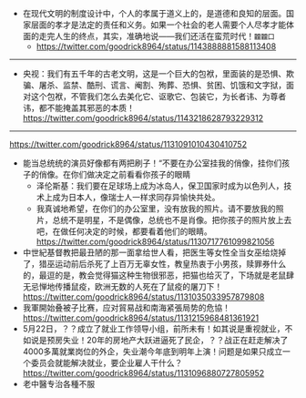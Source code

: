 - 在现代文明的制度设计中，个人的孝属于道义上的，是道德和良知的层面。国家层面的孝才是法定的责任和义务。如果一个社会的老人需要个人尽孝才能体面的走完人生的终点，其实，准确地说——我们还活在蛮荒时代！`龖龖囗`
  - https://twitter.com/goodrick8964/status/1143888881588113408
---
- 央视：我们有五千年的古老文明，这是一个巨大的包袱，里面装的是恐惧、欺骗、屠杀、监禁、酷刑、谎言、阉割、殉葬、恐惧、贫困、饥饿和文字狱，面对这个包袱，不管我们怎么去美化它、讴歌它、包装它，为长者讳、为尊者讳，都不能掩盖其邪恶的本质！
https://twitter.com/goodrick8964/status/1143218628793229312
---
https://twitter.com/goodrick8964/status/1131091010430410752
- 能当总统统的演员好像都有两把刷子！“不要在办公室挂我的俏像，挂你们孩子的俏像。在你们做决定之前看看你孩子的眼睛
  - 泽伦斯基：我们要在足球场上成为冰岛人，保卫国家时成为以色列人，技术上成为日本人，像瑞士人一样求同存异愉快共处。
  - 我真诚地希望，在你们的办公室里，没有放我的照片。请不要放我的照片，总统不是明星，不是偶像，总统也不是肖像。把你孩子的照片放上去吧，在做任何决定的时候，都要看着他们的眼睛。
https://twitter.com/goodrick8964/status/1130717761099821056
- 中世紀基督教把最丑陋的那一面拿给世人看，把医生等女性全当女巫给烧掉了，猎巫运动前后杀死了上百万无辜女性，教皇热衷于小男孩，赎罪券什么的，最逗的是，教会觉得猫这种生物很邪恶，把猫也给灭了，下场就是老鼠肆无忌惮地传播鼠疫，欧洲无数的人死在了鼠疫的屠刀下！
https://twitter.com/goodrick8964/status/1131035033957879808
- 我軍開始叠被子比赛，应对貿易战和南海紧張局势的危協！
https://twitter.com/goodrick8964/status/1131215968481361921
- 5月22日，？？成立了就业工作领导小组，前所未有！如其说是重视就业，不如说是预房失业！20年的房地产大跃进逼死了民企，？？战正在赶走解决了4000多萬就業岗位的外企，失业潮今年底到明年上演！问题是如果只成立一个委员会就能解决就业，要企业雇人干什么？
https://twitter.com/goodrick8964/status/1131096880727805952
- 老中醫专治各種不服